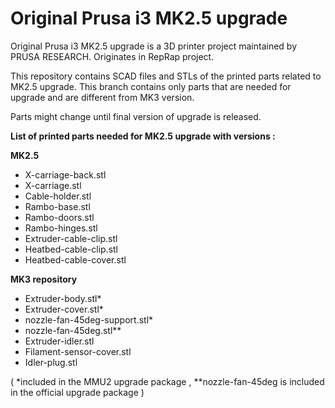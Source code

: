 # Original Prusa i3 MK2.5 upgrade


Original Prusa i3 MK2.5 upgrade is a 3D printer project maintained by PRUSA RESEARCH. Originates in RepRap project.

This repository contains SCAD files and STLs of the printed parts related to MK2.5 upgrade. 
This branch contains only parts that are needed for upgrade and are different from MK3 version.

Parts might change until final version of upgrade is released.


**List of printed parts needed for MK2.5 upgrade with versions :**

**MK2.5**
* X-carriage-back.stl
* X-carriage.stl
* Cable-holder.stl
* Rambo-base.stl
* Rambo-doors.stl
* Rambo-hinges.stl
* Extruder-cable-clip.stl
* Heatbed-cable-clip.stl
* Heatbed-cable-cover.stl

**MK3 repository**
* Extruder-body.stl*
* Extruder-cover.stl*
* nozzle-fan-45deg-support.stl*
* nozzle-fan-45deg.stl**
* Extruder-idler.stl
* Filament-sensor-cover.stl
* Idler-plug.stl
 

( *included in the MMU2 upgrade package , **nozzle-fan-45deg is included in the official upgrade package )

